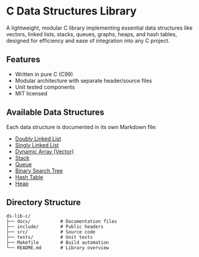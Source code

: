 # C Data Structures Library 
A lightweight, modular C library implementing essential data structures like vectors, linked lists, stacks, queues, graphs, heaps, and hash tables, designed for efficiency and ease of integration into any C project.

## Features

- Written in pure C (C99)
- Modular architecture with separate header/source files
- Unit tested components
- MIT licensed

## Available Data Structures

Each data structure is documented in its own Markdown file:

- [Doubly Linked List](docs/Doubly-Linked-List.md)
- [Singly Linked List](docs/Singly-Linked-List.md)
- [Dynamic Array (Vector)](docs/Dynamic-Array.md)
- [Stack](docs/Stack.md)
- [Queue](docs/Queue.md)
- [Binary Search Tree](docs/Binary-Search-Tree.md)
- [Hash Table](docs/Hash-Table.md)
- [Heap](docs/Heap.md)

## Directory Structure

```text
ds-lib-c/
├── docs/           # Documentation files
├── include/        # Public headers
├── src/            # Source code
├── tests/          # Unit tests
├── Makefile        # Build automation
└── README.md       # Library overview 
